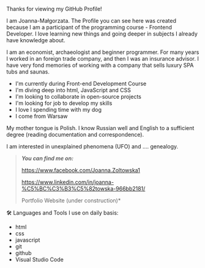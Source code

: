 Thanks for viewing my GitHub Profile!

I am Joanna-Małgorzata. The Profile you can see here was created because I am a participant of the programming course - Frontend Developer.
I love learning new things and going deeper in subjects I already have knowledge about.

I am an economist, archaeologist and beginner programmer. For many years I worked in an foreign trade company, and then I was an insurance advisor. 
I have very fond memories of working with a company that sells luxury SPA tubs and saunas.



- I'm currently during Front-end Development Course
- I'm diving deep into html, JavaScript and CSS
- I'm looking to collaborate in open-source projects
- I'm looking for job to develop my skills 
- I love l spending time with my  dog 
- I come from Warsaw

My mother tongue is Polish. I know Russian well and English to a sufficient degree (reading documentation and correspondence).

I am interested in unexplained phenomena (UFO) and .... genealogy.

 
 
>***You can find me on:***
>
>https://www.facebook.com/Joanna.Zoltowska1
>
>https://www.linkedin.com/in/joanna-%C5%BC%C3%B3%C5%82towska-966bb2181/
>
>Portfolio Website (under construction)* 
 

🛠️ Languages and Tools I use on daily basis:
- html
- css
- javascript
- git
- github
- Visual Studio Code
